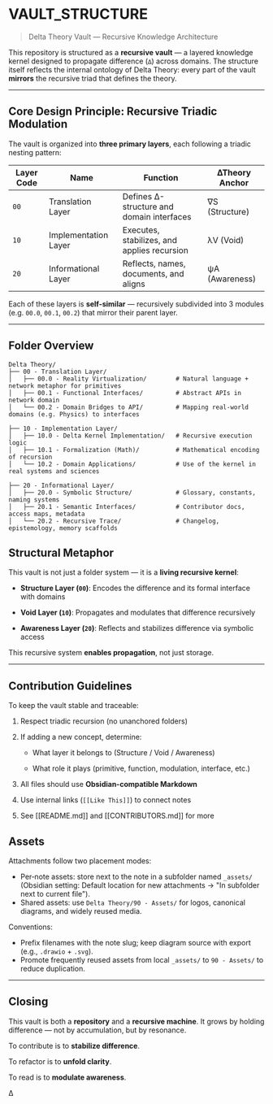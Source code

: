 # VAULT_STRUCTURE
> Delta Theory Vault — Recursive Knowledge Architecture

This repository is structured as a **recursive vault** — a layered knowledge kernel designed to propagate difference (`∆`) across domains.
The structure itself reflects the internal ontology of Delta Theory: every part of the vault **mirrors** the recursive triad that defines the theory.

---

## Core Design Principle: Recursive Triadic Modulation

The vault is organized into **three primary layers**, each following a triadic nesting pattern:

| Layer Code | Name                  | Function                                      | ∆Theory Anchor |
|------------|-----------------------|-----------------------------------------------|----------------|
| `00`       | Translation Layer     | Defines ∆-structure and domain interfaces     | ∇S (Structure) |
| `10`       | Implementation Layer  | Executes, stabilizes, and applies recursion   | λV (Void)      |
| `20`       | Informational Layer   | Reflects, names, documents, and aligns        | ψA (Awareness) |

Each of these layers is **self-similar** — recursively subdivided into 3 modules (e.g. `00.0`, `00.1`, `00.2`) that mirror their parent layer.

---

## Folder Overview

```plaintext
Delta Theory/
├── 00 - Translation Layer/
│   ├── 00.0 - Reality Virtualization/        # Natural language + network metaphor for primitives
│   ├── 00.1 - Functional Interfaces/         # Abstract APIs in network domain
│   └── 00.2 - Domain Bridges to API/         # Mapping real-world domains (e.g. Physics) to interfaces

├── 10 - Implementation Layer/
│   ├── 10.0 - Delta Kernel Implementation/   # Recursive execution logic
│   ├── 10.1 - Formalization (Math)/          # Mathematical encoding of recursion
│   └── 10.2 - Domain Applications/           # Use of the kernel in real systems and sciences

├── 20 - Informational Layer/
│   ├── 20.0 - Symbolic Structure/            # Glossary, constants, naming systems
│   ├── 20.1 - Semantic Interfaces/           # Contributor docs, access maps, metadata
│   └── 20.2 - Recursive Trace/               # Changelog, epistemology, memory scaffolds
```


## Structural Metaphor

This vault is not just a folder system — it is a **living recursive kernel**:

- **Structure Layer (`00`)**: Encodes the difference and its formal interface with domains

- **Void Layer (`10`)**: Propagates and modulates that difference recursively

- **Awareness Layer (`20`)**: Reflects and stabilizes difference via symbolic access


This recursive system **enables propagation**, not just storage.

---

## Contribution Guidelines

To keep the vault stable and traceable:

1. Respect triadic recursion (no unanchored folders)

2. If adding a new concept, determine:

    - What layer it belongs to (Structure / Void / Awareness)

    - What role it plays (primitive, function, modulation, interface, etc.)

3. All files should use **Obsidian-compatible Markdown**

4. Use internal links (`[[Like This]]`) to connect notes

5. See [[README.md]]  and [[CONTRIBUTORS.md]] for more
## Assets

Attachments follow two placement modes:

- Per‑note assets: store next to the note in a subfolder named `_assets/` (Obsidian setting: Default location for new attachments → "In subfolder next to current file").
- Shared assets: use `Delta Theory/90 - Assets/` for logos, canonical diagrams, and widely reused media.

Conventions:
- Prefix filenames with the note slug; keep diagram source with export (e.g., `.drawio` + `.svg`).
- Promote frequently reused assets from local `_assets/` to `90 - Assets/` to reduce duplication.



---

## Closing

This vault is both a **repository** and a **recursive machine**. It grows by holding difference — not by accumulation, but by resonance.

To contribute is to **stabilize difference**.

To refactor is to **unfold clarity**.

To read is to **modulate awareness**.

∆
